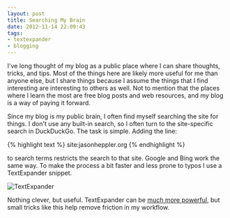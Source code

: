 ```yaml
---
layout: post
title: Searching My Brain
date: 2012-11-14 22:09:43
tags:
- textexpander
- blogging
---
```

I've long thought of my blog as a public place where I can share thoughts, tricks, and tips. Most of the things here are likely more useful for me than anyone else, but I share things because I assume the things that I find interesting are interesting to others as well. Not to mention that the places where I learn the most are free blog posts and web resources, and my blog is a way of paying it forward. 

Since my blog is my public brain, I often find myself searching the site for things. I don't use any built-in search, so I often turn to the site-specific search in DuckDuckGo. The task is simple. Adding the line:

{% highlight text %}
site:jasonheppler.org
{% endhighlight %}

to search terms restricts the search to that site. Google and Bing work the same way. To make the process a bit faster and less prone to typos I use a TextExpander snippet.

![TextExpander](http://farm9.staticflickr.com/8343/8186469761_c3a2cf99b5.jpg "TextExpander")

Nothing clever, but useful. TextExpander can be [much more powerful](http://vimeo.com/10125313), but small tricks like this help remove friction in my workflow.